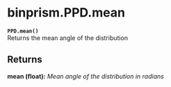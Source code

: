 # binprism.PPD.mean
**`PPD.mean()`** <br />
Returns the mean angle of the distribution

## Returns
**mean (float):** *Mean angle of the distribution in radians*
